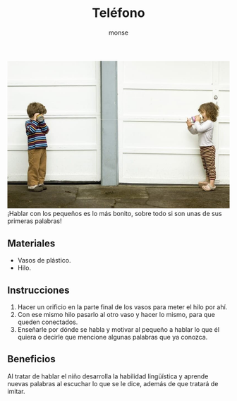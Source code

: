﻿---
layout: post
title:  "Teléfono"
tags: [linguistica]
categories: [bebes, actividad]
author: monse
image: /assets/posts/2020-06-05-telefono.jpeg
hidden: true
---
![Actividad del teléfono](/assets/posts/2020-06-05-telefono.jpeg)<br/>
¡Hablar con los pequeños es lo más bonito, sobre todo si son unas de sus primeras palabras!

## Materiales 
- Vasos de plástico.
- Hilo.
 
## Instrucciones 
1. Hacer un orificio en la parte final de los vasos para meter el hilo por ahí.
2. Con ese mismo hilo pasarlo al otro vaso y hacer lo mismo, para que queden conectados.
3. Enseñarle por dónde se habla y motivar al pequeño a hablar lo que él quiera o decirle que mencione algunas palabras que ya conozca. 

## Beneficios 
Al tratar de hablar el niño desarrolla la habilidad lingüística y aprende nuevas palabras al escuchar lo que se le dice, además de que tratará de imitar.  